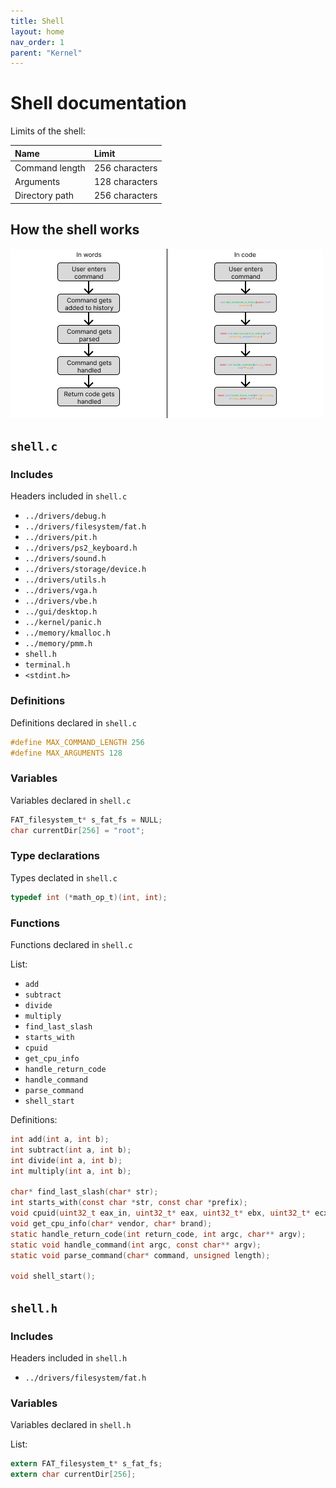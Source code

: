 ```yaml
---
title: Shell
layout: home
nav_order: 1
parent: "Kernel"
---
```


# Shell documentation

Limits of the shell:

| Name           | Limit          |
| :------------- | :------------- |
| Command length | 256 characters |
| Arguments      | 128 characters |
| Directory path | 256 characters |

## How the shell works

![Shell flow](<../../diagrams/kernel/shell/flow.png>)

## `shell.c`

### Includes
Headers included in `shell.c`

- `../drivers/debug.h`
- `../drivers/filesystem/fat.h`
- `../drivers/pit.h`
- `../drivers/ps2_keyboard.h`
- `../drivers/sound.h`
- `../drivers/storage/device.h`
- `../drivers/utils.h`
- `../drivers/vga.h`
- `../drivers/vbe.h`
- `../gui/desktop.h`
- `../kernel/panic.h`
- `../memory/kmalloc.h`
- `../memory/pmm.h`
- `shell.h`
- `terminal.h`
- `<stdint.h>`

### Definitions
Definitions declared in `shell.c`

```c
#define MAX_COMMAND_LENGTH 256
#define MAX_ARGUMENTS 128
```

### Variables
Variables declared in `shell.c`
```c
FAT_filesystem_t* s_fat_fs = NULL;
char currentDir[256] = "root";
```

### Type declarations
Types declated in `shell.c`

```c
typedef int (*math_op_t)(int, int);
```

### Functions
Functions declared in `shell.c`

List:
- `add`
- `subtract`
- `divide`
- `multiply`
- `find_last_slash`
- `starts_with`
- `cpuid`
- `get_cpu_info`
- `handle_return_code`
- `handle_command`
- `parse_command`
- `shell_start`

Definitions:
```c
int add(int a, int b);
int subtract(int a, int b);
int divide(int a, int b);
int multiply(int a, int b);

char* find_last_slash(char* str);
int starts_with(const char *str, const char *prefix);
void cpuid(uint32_t eax_in, uint32_t* eax, uint32_t* ebx, uint32_t* ecx, uint32_t* edx);
void get_cpu_info(char* vendor, char* brand);
static handle_return_code(int return_code, int argc, char** argv);
static void handle_command(int argc, const char** argv);
static void parse_command(char* command, unsigned length);

void shell_start();
```

## `shell.h`

### Includes
Headers included in `shell.h`
- `../drivers/filesystem/fat.h`

### Variables
Variables declared in `shell.h`

List:
```c
extern FAT_filesystem_t* s_fat_fs;
extern char currentDir[256];
```